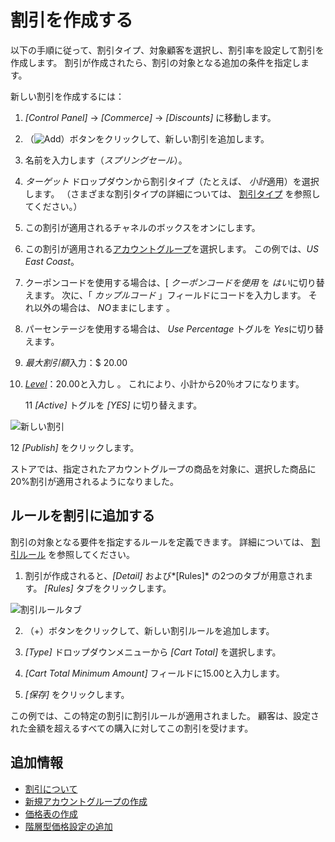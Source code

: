 # 割引を作成する

以下の手順に従って、割引タイプ、対象顧客を選択し、割引率を設定して割引を作成します。 割引が作成されたら、割引の対象となる追加の条件を指定します。

新しい割引を作成するには：

1.  *[Control Panel]* → *[Commerce]* → *[Discounts]* に移動します。

2.  （![Add](../images/icon-add.png)）ボタンをクリックして、新しい割引を追加します。

3.  名前を入力します（*スプリングセール*）。

4.  *ターゲット* ドロップダウンから割引タイプ（たとえば、 *小計*適用）を選択します。 （さまざまな割引タイプの詳細については、 [割引タイプ](./introduction-to-discounts.md#types-of-discounts) を参照してください。）

5.  この割引が適用されるチャネルのボックスをオンにします。

6.  この割引が適用される[アカウントグループ](../account-management/creating-a-new-account-group.md)を選択します。 この例では、*US East Coast*。

7.  クーポンコードを使用する場合は、[ *クーポンコードを使用* を *はい*に切り替えます。 次に、「 *カップルコード* 」フィールドにコードを入力します。 それ以外の場合は、 *NO*ままにします 。

8.  パーセンテージを使用する場合は、 *Use Percentage* トグルを *Yes*に切り替えます。

9.  *最大割引額*入力：$ 20.00

10. [*Level*](./introduction-to-discounts.md#tiered-discounts)：20.00と入力し
 。 これにより、小計から20％オフになります。</p></li> 
    
    11 *[Active]* トグルを *[YES]* に切り替えます。
  
  ![新しい割引](./creating-a-discount/images/01.png)

12 *[Publish]* をクリックします。</ol> 

ストアでは、指定されたアカウントグループの商品を対象に、選択した商品に20%割引が適用されるようになりました。



## ルールを割引に追加する

割引の対象となる要件を指定するルールを定義できます。 詳細については、 [割引ルール](./introduction-to-discounts.md#discount-rules) を参照してください。

1.  割引が作成されると、*[Detail]* および*[Rules]* の2つのタブが用意されます。 *[Rules]* タブをクリックします。
   
   ![割引ルールタブ](./creating-a-discount/images/02.png)

2.  （+）ボタンをクリックして、新しい割引ルールを追加します。

3.  *[Type]* ドロップダウンメニューから *[Cart Total]* を選択します。

4.  *[Cart Total Minimum Amount]* フィールドに15.00と入力します。

5.  *[保存]* をクリックします。

この例では、この特定の割引に割引ルールが適用されました。 顧客は、設定された金額を超えるすべての購入に対してこの割引を受けます。



## 追加情報

  - [割引について](./introduction-to-discounts.md)
  - [新規アカウントグループの作成](../account-management/creating-a-new-account-group.md)
  - [価格表の作成](../managing-a-catalog/managing-prices/creating-a-price-list.md)
  - [階層型価格設定の追加](../managing-a-catalog/managing-prices/adding-tiered-pricing.md)
